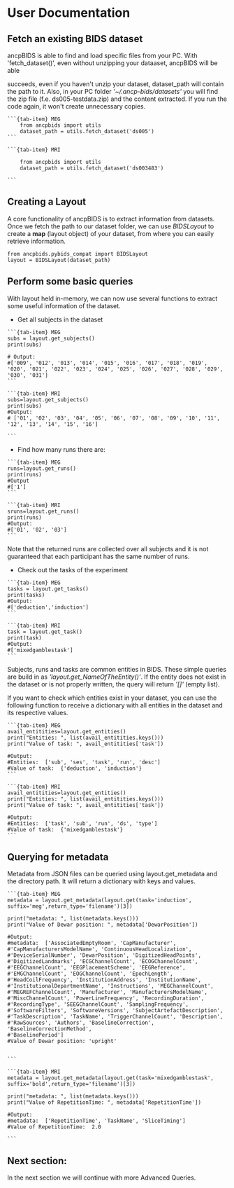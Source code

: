 # User Documentation

## Fetch an existing BIDS dataset

ancpBIDS is able to find and load specific files from your PC. With 'fetch_dataset()', even without unzipping your dataaset, ancpBIDS will be able 

succeeds, even if you haven't unzip your dataset, dataset_path will contain the path to it. Also, in your PC folder _'~/.ancp-bids/datasets'_ you will find the zip file (f.e. ds005-testdata.zip) and the content extracted. If you run the code again, it won't create unnecessary copies.


````{tab-set}
```{tab-item} MEG
    from ancpbids import utils
    dataset_path = utils.fetch_dataset('ds005')
```

```{tab-item} MRI

    from ancpbids import utils
    dataset_path = utils.fetch_dataset('ds003483')

```
````


## Creating a Layout
A core functionality of ancpBIDS is to extract information from datasets. Once we fetch the path to our dataset folder, we can use _BIDSLayout_ to create a **map** (layout object) of your dataset, from where you can easily retrieve information.

    from ancpbids.pybids_compat import BIDSLayout
    layout = BIDSLayout(dataset_path)


## Perform some basic queries
With layout held in-memory, we can now use several functions to extract some useful information of the dataset.

* Get all subjects in the dataset

````{tab-set}
```{tab-item} MEG
subs = layout.get_subjects()
print(subs)

# Output: 
#['009', '012', '013', '014', '015', '016', '017', '018', '019', '020', '021', '022', '023', '024', '025', '026', '027', '028', '029', '030', '031']
```

```{tab-item} MRI
subs=layout.get_subjects()
print(subs)
#Output:
# ['01', '02', '03', '04', '05', '06', '07', '08', '09', '10', '11', '12', '13', '14', '15', '16']

```
````


* Find how many runs there are:
````{tab-set}
```{tab-item} MEG
runs=layout.get_runs()
print(runs)
#Output
#['1']
```

```{tab-item} MRI
sruns=layout.get_runs()
print(runs)
#Output:
#['01', '02', '03']
```
````
Note that the returned runs are collected over all subjects and it is not guaranteed that each participant has the same number of runs.

* Check out the tasks of the experiment
````{tab-set}
```{tab-item} MEG
tasks = layout.get_tasks()
print(tasks)
#Output:
#['deduction','induction']
```

```{tab-item} MRI
task = layout.get_task()
print(task)
#Output:
#['mixedgamblestask']
```
````

Subjects, runs and tasks are common entities in BIDS. These simple queries are build in as _'layout.get_NameOfTheEntity()'_. If the entity does not exist in the dataset or is not properly written, the query will return _'[]'_ (empty list). 

If you want to check which entities exist in your dataset, you can use the following function to receive a dictionary with all entities in the dataset and its respective values.


````{tab-set}
```{tab-item} MEG
avail_entitities=layout.get_entities()
print("Entities: ", list(avail_entitities.keys()))
print("Value of task: ", avail_entitities['task'])

#Output:
#Entities:  ['sub', 'ses', 'task', 'run', 'desc']
#Value of task:  {'deduction', 'induction'}
```

```{tab-item} MRI
avail_entitities=layout.get_entities()
print("Entities: ", list(avail_entitities.keys()))
print("Value of task: ", avail_entitities['task'])

#Output:
#Entities:  ['task', 'sub', 'run', 'ds', 'type']
#Value of task:  {'mixedgamblestask'}
```
````

## Querying for metadata
Metadata from JSON files can be queried using layout.get_metadata and the directory path. It will return a dictionary with keys and values.


````{tab-set}
```{tab-item} MEG
metadata = layout.get_metadata(layout.get(task='induction', suffix='meg',return_type='filename')[3])

print("metadata: ", list(metadata.keys()))
print("Value of Dewar position: ", metadata['DewarPosition'])

#Output:
#metadata:  ['AssociatedEmptyRoom', 'CapManufacturer',
#'CapManufacturersModelName', 'ContinuousHeadLocalization',
#'DeviceSerialNumber', 'DewarPosition', 'DigitizedHeadPoints',
#'DigitizedLandmarks', 'ECGChannelCount', 'ECOGChannelCount',
#'EEGChannelCount', 'EEGPlacementScheme', 'EEGReference',
#'EMGChannelCount', 'EOGChannelCount', 'EpochLength',
#'HeadCoilFrequency', 'InstitutionAddress', 'InstitutionName',
#'InstitutionalDepartmentName', 'Instructions', 'MEGChannelCount',
#'MEGREFChannelCount', 'Manufacturer', 'ManufacturersModelName',
#'MiscChannelCount', 'PowerLineFrequency', 'RecordingDuration',
#'RecordingType', 'SEEGChannelCount', 'SamplingFrequency',
#'SoftwareFilters', 'SoftwareVersions', 'SubjectArtefactDescription',
#'TaskDescription', 'TaskName', 'TriggerChannelCount', 'Description',
#'RawSources', 'Authors', 'BaselineCorrection', 'BaselineCorrectionMethod',
#'BaselinePeriod']
#Value of Dewar position: 'upright'


```

```{tab-item} MRI
metadata = layout.get_metadata(layout.get(task='mixedgamblestask', suffix='bold',return_type='filename')[3])

print("metadata: ", list(metadata.keys()))
print("Value of RepetitionTime: ", metadata['RepetitionTime'])

#Output:
#metadata:  ['RepetitionTime', 'TaskName', 'SliceTiming']
#Value of RepetitionTime:  2.0

```
````



## Next section:
In the next section we will continue with more Advanced Queries. 
